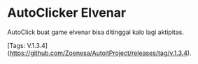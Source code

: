 
AutoClicker Elvenar
===================
AutoClick buat game elvenar
bisa ditinggal kalo lagi aktipitas.

[Tags: V.1.3.4] (https://github.com/Zoenesa/AutoitProject/releases/tag/v.1.3.4).
